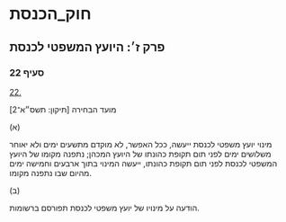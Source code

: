 # חוק_הכנסת

## פרק ז׳: היועץ המשפטי לכנסת

### סעיף 22

[22.](https://he.wikisource.org/wiki/חוק_הכנסת#סעיף_22)

מועד הבחירה [תיקון: תשס״א־2]

(א)

מינוי יועץ משפטי לכנסת ייעשה, ככל האפשר, לא מוקדם מתשעים ימים ולא יאוחר משלושים ימים לפני תום תקופת כהונתו של היועץ המכהן; נתפנה מקומו של היועץ המשפטי לכנסת לפני תום תקופת כהונתו, ייעשה המינוי בתוך ארבעים וחמישה ימים מהיום שבו נתפנה מקומו.

(ב)

הודעה על מינויו של יועץ משפטי לכנסת תפורסם ברשומות.